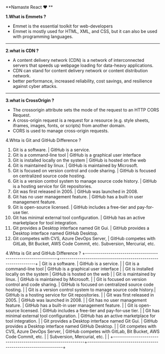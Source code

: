 **Namaste React ❤ **

**1.What is Emmets ?**
- Emmet is the essential toolkit for web-developers
- Emmet is mostly used for HTML, XML, and CSS, but it can also be used with programming languages. 
-----------------------------------------------------------------------------------------------------------------------------------------------------------------------
**2.what is CDN ?**
- A content delivery network (CDN) is a network of interconnected servers that speeds up webpage loading for data-heavy applications. 
- CDN can stand for content delivery network or content distribution network.
- better performance, increased reliability, cost savings, and resilience against cyber attacks.
-----------------------------------------------------------------------------------------------------------------------------------------------------------------------
**3.what is CrossOrigin ?**
- The crossorigin attribute sets the mode of the request to an HTTP CORS Request.
- A cross-origin request is a request for a resource (e.g. style sheets, iframes, images, fonts, or scripts) from another domain.
- CORS is used to manage cross-origin requests.

4.Whta is Git and GitHub Difference ?
1.	Git is a software.	                                               | GitHub is a service.
2.	Git is a command-line tool	                                       | GitHub is a graphical user interface
3.	Git is installed locally on the system	                           | GitHub is hosted on the web
4.	Git is maintained by linux.	                                       | GitHub is maintained by Microsoft.
5.	Git is focused on version control and code sharing.	               | GitHub is focused on centralized source code hosting.
6.	Git is a version control system to manage source code history.     | GitHub is a hosting service for Git repositories.
7.	Git was first released in 2005.                                    | GitHub was launched in 2008.
8.	Git has no user management feature.                                | GitHub has a built-in user management feature.
9.	Git is open-source licensed.	                                   | GitHub includes a free-tier and pay-for-use tier.
10.	Git has minimal external tool configuration.	                   | GitHub has an active marketplace for tool integration.
11.	Git provides a Desktop interface named Git Gui.	                   | GitHub provides a Desktop interface named GitHub Desktop.
12.	Git competes with CVS, Azure DevOps Server,                        | GitHub competes with GitLab, Bit Bucket, AWS Code Commit, etc.
    Subversion, Mercurial, etc.	

4.Whta is Git and GitHub Difference ?
+---------------------------------------------------------------+-----------------------------------------------------------------+
| Git is a software.	                                        | GitHub is a service.						                      |
| Git is a command-line tool	                                | GitHub is a graphical user interface				              |
| Git is installed locally on the system	                | GitHub is hosted on the web					                      |
| Git is maintained by linux.	                                | GitHub is maintained by Microsoft.				              |
| Git is focused on version control and code sharing.           | GitHub is focused on centralized source code hosting.		  |
| Git is a version control system to manage source code history.| GitHub is a hosting service for Git repositories.		  |
| Git was first released in 2005.                               | GitHub was launched in 2008.					  |
| Git has no user management feature.                           | GitHub has a built-in user management feature.		  |
| Git is open-source licensed.	                                | GitHub includes a free-tier and pay-for-use tier.		  |
| Git has minimal external tool configuration.	                | GitHub has an active marketplace for tool integration.	  |
| Git provides a Desktop interface named Git Gui.	        | GitHub provides a Desktop interface named GitHub Desktop.	  |
| Git competes with CVS, Azure DevOps Server,                   | GitHub competes with GitLab, Bit Bucket, AWS Code Commit, etc.  |	
| Subversion, Mercurial, etc.	                                |                                                                 |
+---------------------------------------------------------------+-----------------------------------------------------------------+

